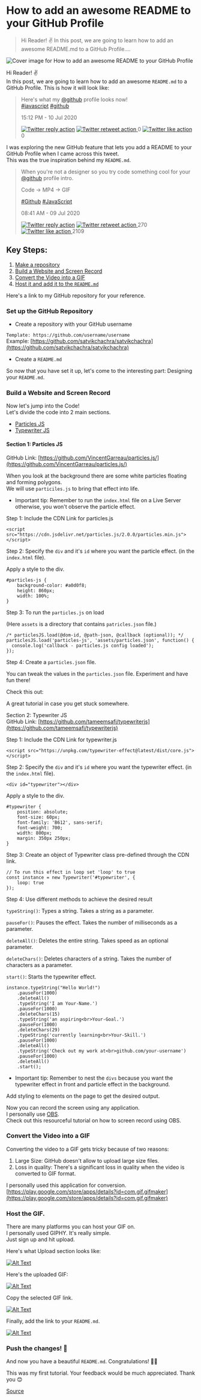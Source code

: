 # How to add an awesome README to your GitHub Profile

> Hi Reader! ✌ In this post, we are going to learn how to add an awesome README.md to a GitHub Profile....

![Cover image for How to add an awesome README to your GitHub Profile](https://imgur.com/tvFpqOX)

Hi Reader! ✌  
In this post, we are going to learn how to add an awesome `README.md` to a GitHub Profile. This is how it will look like:

> Here's what my [@github](https://twitter.com/github) profile looks now!  
> [#javascript](https://twitter.com/hashtag/javascript) [#github](https://twitter.com/hashtag/github)
>
> 15:12 PM - 10 Jul 2020
>
> [![Twitter reply action](chrome-extension://cjedbglnccaioiolemnfhjncicchinao/assets/twitter-reply-action.svg)](https://twitter.com/intent/tweet?in_reply_to=1281607352555200512) [ ![Twitter retweet action](chrome-extension://cjedbglnccaioiolemnfhjncicchinao/assets/twitter-retweet-action.svg) ](https://twitter.com/intent/retweet?tweet_id=1281607352555200512) 0 [ ![Twitter like action](chrome-extension://cjedbglnccaioiolemnfhjncicchinao/assets/twitter-like-action.svg) ](https://twitter.com/intent/like?tweet_id=1281607352555200512) 0

I was exploring the new GitHub feature that lets you add a README to your GitHub Profile when I came across this tweet.  
This was the true inspiration behind my `README.md`.

> When you're not a designer so you try code something cool for your [@github](https://twitter.com/github) profile intro.
>
> Code -> MP4 -> GIF
>
> [#Github](https://twitter.com/hashtag/Github) [#JavaScript](https://twitter.com/hashtag/JavaScript)
>
> 08:41 AM - 09 Jul 2020
>
> [![Twitter reply action](chrome-extension://cjedbglnccaioiolemnfhjncicchinao/assets/twitter-reply-action.svg)](https://twitter.com/intent/tweet?in_reply_to=1281146411736694784) [ ![Twitter retweet action](chrome-extension://cjedbglnccaioiolemnfhjncicchinao/assets/twitter-retweet-action.svg) ](https://twitter.com/intent/retweet?tweet_id=1281146411736694784) 270 [ ![Twitter like action](chrome-extension://cjedbglnccaioiolemnfhjncicchinao/assets/twitter-like-action.svg) ](https://twitter.com/intent/like?tweet_id=1281146411736694784) 2109

## [](#key-steps)Key Steps:

1.  [Make a repository](#step-1)
2.  [Build a Website and Screen Record](#step-2)
3.  [Convert the Video into a GIF](#step-3)
4.  [Host it and add it to the `README.md`](#step-4)

Here's a link to my GitHub repository for your reference.

### [](#set-up-the-github-repository)Set up the GitHub Repository

- Create a repository with your GitHub username

`Template: https://github.com/username/username`  
Example: [https://github.com/satvikchachra/satvikchachra](https://github.com/satvikchachra/satvikchachra)

- Create a `README.md`

So now that you have set it up, let's come to the interesting part: Designing your `README.md`.

### [](#build-a-website-and-screen-record)Build a Website and Screen Record

Now let's jump into the Code!  
Let's divide the code into 2 main sections.

- [Particles JS](#section-1)
- [Typewriter JS](#section-2)

#### [](#section-1-particles-js)Section 1: Particles JS

GitHub Link: [https://github.com/VincentGarreau/particles.js/](https://github.com/VincentGarreau/particles.js/)

When you look at the background there are some white particles floating and forming polygons.  
We will use `particiles.js` to bring that effect into life.

- Important tip: Remember to run the `index.html` file on a Live Server otherwise, you won't observe the particle effect.

Step 1: Include the CDN Link for particles.js

    <script src="https://cdn.jsdelivr.net/particles.js/2.0.0/particles.min.js"></script>

Step 2: Specify the `div` and it's `id` where you want the particle effect. (in the `index.html` file).

Apply a style to the div.

    #particles-js {
        background-color: #a0d0f8;
        height: 860px;
        width: 100%;
    }

Step 3: To run the `particles.js` on load

(Here `assets` is a directory that contains `patricles.json` file.)

    /* particlesJS.load(@dom-id, @path-json, @callback (optional)); */
    particlesJS.load('particles-js', 'assets/particles.json', function() {
      console.log('callback - particles.js config loaded');
    });

Step 4: Create a `particles.json` file.

You can tweak the values in the `particles.json` file. Experiment and have fun there!

Check this out:

A great tutorial in case you get stuck somewhere.

Section 2: Typewriter JS  
GitHub Link: [https://github.com/tameemsafi/typewriterjs](https://github.com/tameemsafi/typewriterjs)

Step 1: Include the CDN Link for typewriter.js

    <script src="https://unpkg.com/typewriter-effect@latest/dist/core.js"></script>

Step 2: Specify the `div` and it's `id` where you want the typewriter effect. (in the `index.html` file).

    <div id="typewriter"></div>

Apply a style to the div.

    #typewriter {
        position: absolute;
        font-size: 60px;
        font-family: 'B612', sans-serif;
        font-weight: 700;
        width: 800px;
        margin: 350px 250px;
    }

Step 3: Create an object of Typewriter class pre-defined through the CDN link.

    // To run this effect in loop set 'loop' to true
    const instance = new Typewriter('#typewriter', {
        loop: true
    });

Step 4: Use different methods to achieve the desired result

`typeString()`: Types a string. Takes a string as a parameter.

`pauseFor()`: Pauses the effect. Takes the number of milliseconds as a parameter.

`deleteAll()`: Deletes the entire string. Takes speed as an optional parameter.

`deleteChars()`: Deletes characters of a string. Takes the number of characters as a parameter.

`start()`: Starts the typewriter effect.

    instance.typeString("Hello World!")
        .pauseFor(1000)
        .deleteAll()
        .typeString('I am Your-Name.')
        .pauseFor(1000)
        .deleteChars(15)
        .typeString('an aspiring<br>Your-Goal.')
        .pauseFor(1000)
        .deleteChars(29)
        .typeString('currently learning<br>Your-Skill.')
        .pauseFor(1000)
        .deleteAll()
        .typeString('Check out my work at<br>github.com/your-username')
        .pauseFor(1000)
        .deleteAll()
        .start();

- Important tip: Remember to nest the `divs` because you want the typewriter effect in front and particle effect in the background.

  <div id="particles-js">
          <div id="typewriter"></div>
  </div>

Add styling to elements on the page to get the desired output.

Now you can record the screen using any application.  
I personally use [OBS](https://obsproject.com/).  
Check out this resourceful tutorial on how to screen record using OBS.

### [](#convert-the-video-into-a-gif)Convert the Video into a GIF

Converting the video to a GIF gets tricky because of two reasons:

1.  Large Size: GitHub doesn't allow to upload large size files.
2.  Loss in quality: There's a significant loss in quality when the video is converted to GIF format.

I personally used this application for conversion.  
[https://play.google.com/store/apps/details?id=com.gif.gifmaker](https://play.google.com/store/apps/details?id=com.gif.gifmaker)

### [](#host-the-gif)Host the GIF.

There are many platforms you can host your GIF on.  
I personally used GIPHY. It's really simple.  
Just sign up and hit upload.

Here's what Upload section looks like:

[![Alt Text](https://res.cloudinary.com/practicaldev/image/fetch/s--J1Ikv7I8--/c_limit%2Cf_auto%2Cfl_progressive%2Cq_auto%2Cw_880/https://dev-to-uploads.s3.amazonaws.com/i/fr7jwyeo3oe15f7gx6fn.png)](https://res.cloudinary.com/practicaldev/image/fetch/s--J1Ikv7I8--/c_limit%2Cf_auto%2Cfl_progressive%2Cq_auto%2Cw_880/https://dev-to-uploads.s3.amazonaws.com/i/fr7jwyeo3oe15f7gx6fn.png)

Here's the uploaded GIF:

[![Alt Text](https://res.cloudinary.com/practicaldev/image/fetch/s--5GWef34n--/c_limit%2Cf_auto%2Cfl_progressive%2Cq_auto%2Cw_880/https://dev-to-uploads.s3.amazonaws.com/i/of34es53m3wuibmll7aa.png)](https://res.cloudinary.com/practicaldev/image/fetch/s--5GWef34n--/c_limit%2Cf_auto%2Cfl_progressive%2Cq_auto%2Cw_880/https://dev-to-uploads.s3.amazonaws.com/i/of34es53m3wuibmll7aa.png)

Copy the selected GIF link.

[![Alt Text](https://res.cloudinary.com/practicaldev/image/fetch/s--wFZSEVmr--/c_limit%2Cf_auto%2Cfl_progressive%2Cq_auto%2Cw_880/https://dev-to-uploads.s3.amazonaws.com/i/s2rupvvztvhsy3bywxu5.png)](https://res.cloudinary.com/practicaldev/image/fetch/s--wFZSEVmr--/c_limit%2Cf_auto%2Cfl_progressive%2Cq_auto%2Cw_880/https://dev-to-uploads.s3.amazonaws.com/i/s2rupvvztvhsy3bywxu5.png)

Finally, add the link to your `README.md`.

[![Alt Text](https://res.cloudinary.com/practicaldev/image/fetch/s--ka5rj4mc--/c_limit%2Cf_auto%2Cfl_progressive%2Cq_auto%2Cw_880/https://dev-to-uploads.s3.amazonaws.com/i/3psxs4bt980yw2m5aquu.png)](https://res.cloudinary.com/practicaldev/image/fetch/s--ka5rj4mc--/c_limit%2Cf_auto%2Cfl_progressive%2Cq_auto%2Cw_880/https://dev-to-uploads.s3.amazonaws.com/i/3psxs4bt980yw2m5aquu.png)

### [](#push-the-changes)Push the changes! 🚀

And now you have a beautiful `README.md`. Congratulations! 🥳🎉

This was my first tutorial. Your feedback would be much appreciated. Thank you 😊

[Source](https://dev.to/satvikchachra/how-to-add-an-awesome-readme-to-your-github-profile-361n)
